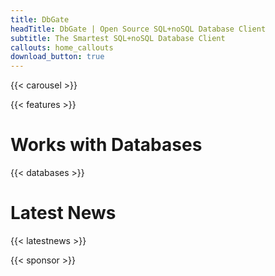 ```yaml
---
title: DbGate
headTitle: DbGate | Open Source SQL+noSQL Database Client
subtitle: The Smartest SQL+noSQL Database Client
callouts: home_callouts
download_button: true
---
```


{{< carousel >}}

{{< features >}}

# Works with Databases

{{< databases >}}

# Latest News
{{< latestnews >}}


{{< sponsor >}}